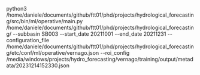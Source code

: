 python3 /home/daniele/documents/github/ftt01/phd/projects/hydrological_forecasting/src/bin/ml/operative/main.py /home/daniele/documents/github/ftt01/phd/projects/hydrological_forecasting/ --subbasin SB003 --start_date 20211001 --end_date 20211231 --configuration_file /home/daniele/documents/github/ftt01/phd/projects/hydrological_forecasting/etc/conf/ml/operative/vernago.json --roi_config /media/windows/projects/hydro_forecasting/vernago/training/output/metadata/20231214152330.json